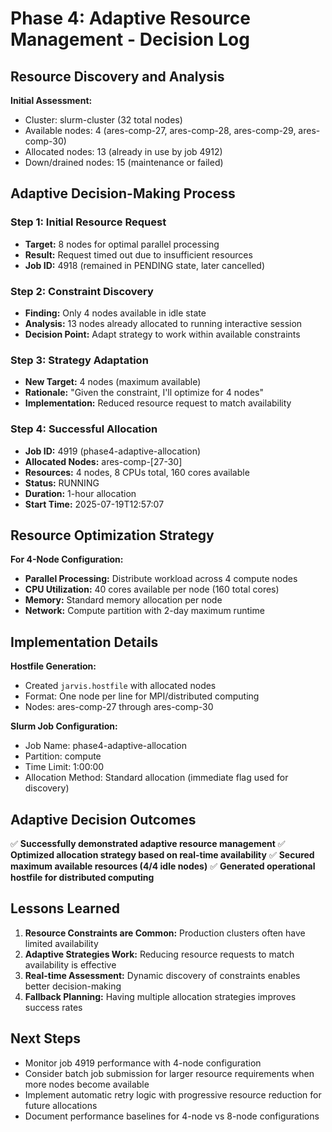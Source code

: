 # Phase 4: Adaptive Resource Management - Decision Log

## Resource Discovery and Analysis

**Initial Assessment:**
- Cluster: slurm-cluster (32 total nodes)
- Available nodes: 4 (ares-comp-27, ares-comp-28, ares-comp-29, ares-comp-30)
- Allocated nodes: 13 (already in use by job 4912)
- Down/drained nodes: 15 (maintenance or failed)

## Adaptive Decision-Making Process

### Step 1: Initial Resource Request
- **Target:** 8 nodes for optimal parallel processing
- **Result:** Request timed out due to insufficient resources
- **Job ID:** 4918 (remained in PENDING state, later cancelled)

### Step 2: Constraint Discovery
- **Finding:** Only 4 nodes available in idle state
- **Analysis:** 13 nodes already allocated to running interactive session
- **Decision Point:** Adapt strategy to work within available constraints

### Step 3: Strategy Adaptation
- **New Target:** 4 nodes (maximum available)
- **Rationale:** "Given the constraint, I'll optimize for 4 nodes"
- **Implementation:** Reduced resource request to match availability

### Step 4: Successful Allocation
- **Job ID:** 4919 (phase4-adaptive-allocation)
- **Allocated Nodes:** ares-comp-[27-30]
- **Resources:** 4 nodes, 8 CPUs total, 160 cores available
- **Status:** RUNNING
- **Duration:** 1-hour allocation
- **Start Time:** 2025-07-19T12:57:07

## Resource Optimization Strategy

**For 4-Node Configuration:**
- **Parallel Processing:** Distribute workload across 4 compute nodes
- **CPU Utilization:** 40 cores available per node (160 total cores)
- **Memory:** Standard memory allocation per node
- **Network:** Compute partition with 2-day maximum runtime

## Implementation Details

**Hostfile Generation:**
- Created `jarvis.hostfile` with allocated nodes
- Format: One node per line for MPI/distributed computing
- Nodes: ares-comp-27 through ares-comp-30

**Slurm Job Configuration:**
- Job Name: phase4-adaptive-allocation
- Partition: compute
- Time Limit: 1:00:00
- Allocation Method: Standard allocation (immediate flag used for discovery)

## Adaptive Decision Outcomes

✅ **Successfully demonstrated adaptive resource management**
✅ **Optimized allocation strategy based on real-time availability**
✅ **Secured maximum available resources (4/4 idle nodes)**
✅ **Generated operational hostfile for distributed computing**

## Lessons Learned

1. **Resource Constraints are Common:** Production clusters often have limited availability
2. **Adaptive Strategies Work:** Reducing resource requests to match availability is effective
3. **Real-time Assessment:** Dynamic discovery of constraints enables better decision-making
4. **Fallback Planning:** Having multiple allocation strategies improves success rates

## Next Steps

- Monitor job 4919 performance with 4-node configuration
- Consider batch job submission for larger resource requirements when more nodes become available
- Implement automatic retry logic with progressive resource reduction for future allocations
- Document performance baselines for 4-node vs 8-node configurations